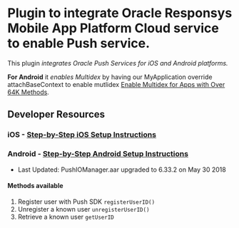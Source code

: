 # Plugin to integrate Oracle Responsys Mobile App Platform Cloud service to enable Push service.

This plugin *integrates* _Oracle Push Services for iOS and Android platforms._

**For Android** it *enables Multidex* by having our MyApplication override attachBaseContext to enable mutlidex [Enable Multidex for Apps with Over 64K Methods](https://developer.android.com/studio/build/multidex.html "Enable Mutlidex for Apps with Over 64K").

## Developer Resources

### iOS - [Step-by-Step iOS Setup Instructions](https://docs.oracle.com/cloud/latest/marketingcs_gs/OMCFB/ios/step-by-step/ "Step-by-Step iOS Setup Instructions")
### Android - [Step-by-Step Android Setup Instructions](https://docs.oracle.com/cloud/latest/marketingcs_gs/OMCFB/android/step-by-step/ "Step-by-Step Android Setup Instructions")
- Last Updated: PushIOManager.aar upgraded to 6.33.2 on May 30 2018

#### Methods available
1. Register user with Push SDK `registerUserID()`
2. Unregister a known user `unregisterUserID()`
3. Retrieve a known user `getUserID`
